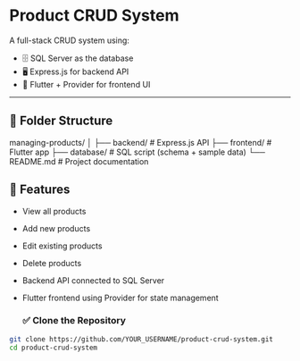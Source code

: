 # Product CRUD System

A full-stack CRUD system using:
- 🗄️ SQL Server as the database  
- 🖥️ Express.js for backend API  
- 📱 Flutter + Provider for frontend UI  

---

## 📁 Folder Structure
managing-products/
│
├── backend/ # Express.js API
├── frontend/ # Flutter app
├── database/ # SQL script (schema + sample data)
└── README.md # Project documentation

## 🚀 Features

- View all products
- Add new products
- Edit existing products
- Delete products
- Backend API connected to SQL Server
- Flutter frontend using Provider for state management

  ### ✅ Clone the Repository

```bash
git clone https://github.com/YOUR_USERNAME/product-crud-system.git
cd product-crud-system


